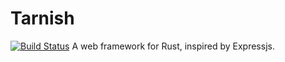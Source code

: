 Tarnish
===========
[![Build Status](https://travis-ci.org/ueliem/tarnish.svg?branch=master)](https://travis-ci.org/ueliem/tarnish)
A web framework for Rust, inspired by Expressjs.
